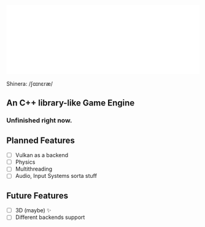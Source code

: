 <p align=center>
    <img src="res/shinera-logo.png" height=180 />
</p>

Shinera: /ʃɑɪnɛræ/

## An C++ library-like Game Engine
### Unfinished right now.

## Planned Features
- [ ] Vulkan as a backend
- [ ] Physics
- [ ] Multithreading
- [ ] Audio, Input Systems sorta stuff

## Future Features
- [ ] 3D (maybe) :sparkles:
- [ ] Different backends support
